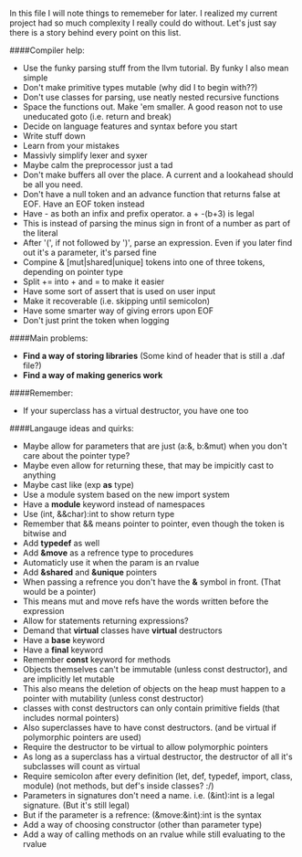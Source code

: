 In this file I will note things to rememeber for later. I realized my current project had so much complexity I really could do without.
Let's just say there is a story behind every point on this list.

####Compiler help:
- Use the funky parsing stuff from the llvm tutorial. By funky I also mean simple
- Don't make primitive types mutable (why did I to begin with??)
- Don't use classes for parsing, use neatly nested recursive functions
- Space the functions out. Make 'em smaller. A good reason not to use uneducated goto (i.e. return and break)
- Decide on language features and syntax before you start
- Write stuff down
- Learn from your mistakes
- Massivly simplify lexer and syxer
- Maybe calm the preprocessor just a tad
- Don't make buffers all over the place. A current and a lookahead should be all you need.
- Don't have a null token and an advance function that returns false at EOF. Have an EOF token instead
- Have - as both an infix and prefix operator. a + -(b+3) is legal
 - This is instead of parsing the minus sign in front of a number as part of the literal
- After '(', if not followed by ')', parse an expression. Even if you later find out it's a parameter, it's parsed fine
- Compine & [mut|shared|unique] tokens into one of three tokens, depending on pointer type
- Split += into + and = to make it easier
- Have some sort of assert that is used on user input
 - Make it recoverable (i.e. skipping until semicolon)
- Have some smarter way of giving errors upon EOF
- Don't just print the token when logging

####Main problems:
- **Find a way of storing libraries** (Some kind of header that is still a .daf file?)
- **Find a way of making generics work**

####Remember:
- If your superclass has a virtual destructor, you have one too

####Langauge ideas and quirks:
- Maybe allow for parameters that are just (a:&, b:&mut) when you don't care about the pointer type?
 - Maybe even allow for returning these, that may be impicitly cast to anything
- Maybe cast like (exp **as** type)
- Use a module system based on the new import system
 - Have a **module** keyword instead of namespaces
- Use (int, &&char):int to show return type
- Remember that && means pointer to pointer, even though the token is bitwise and
- Add **typedef** as well
- Add **&move** as a refrence type to procedures
 - Automaticly use it when the param is an rvalue
- Add **&shared** and **&unique** pointers
- When passing a refrence you don't have the **&** symbol in front. (That would be a pointer)
 - This means mut and move refs have the words written before the expression
- Allow for statements returning expressions?
- Demand that **virtual** classes have **virtual** destructors
- Have a **base** keyword
- Have a **final** keyword
- Remember **const** keyword for methods
- Objects themselves can't be immutable (unless const destructor), and are implicitly let mutable
 - This also means the deletion of objects on the heap must happen to a pointer with mutability (unless const destructor)
  - classes with const destructors can only contain primitive fields (that includes normal pointers)
   - Also superclasses have to have const destructors. (and be virtual if polymorphic pointers are used) 
- Require the destructor to be virtual to allow polymorphic pointers
 - As long as a superclass has a virtual destructor, the destructor of all it's subclasses will count as virtual
- Require semicolon after every definition (let, def, typedef, import, class, module) (not methods, but def's inside classes? :/)
- Parameters in signatures don't need a name. i.e. (&int):int is a legal signature. (But it's still legal)
 - But if the parameter is a refrence: (&move:&int):int is the syntax
- Add a way of choosing constructor (other than parameter type)
- Add a way of calling methods on an rvalue while still evaluating to the rvalue